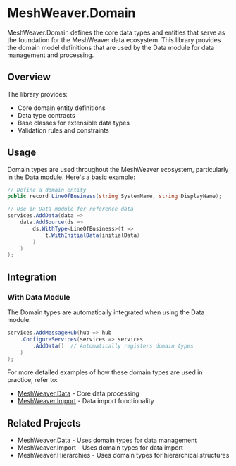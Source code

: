 # MeshWeaver.Domain

MeshWeaver.Domain defines the core data types and entities that serve as the foundation for the MeshWeaver data ecosystem. This library provides the domain model definitions that are used by the Data module for data management and processing.

## Overview

The library provides:
- Core domain entity definitions
- Data type contracts
- Base classes for extensible data types
- Validation rules and constraints

## Usage

Domain types are used throughout the MeshWeaver ecosystem, particularly in the Data module. Here's a basic example:

```csharp
// Define a domain entity
public record LineOfBusiness(string SystemName, string DisplayName);

// Use in Data module for reference data
services.AddData(data =>
    data.AddSource(ds =>
        ds.WithType<LineOfBusiness>(t =>
            t.WithInitialData(initialData)
        )
    )
);
```

## Integration

### With Data Module
The Domain types are automatically integrated when using the Data module:

```csharp
services.AddMessageHub(hub => hub
    .ConfigureServices(services => services
        .AddData()  // Automatically registers domain types
    )
);
```

For more detailed examples of how these domain types are used in practice, refer to:
- [MeshWeaver.Data](../MeshWeaver.Data/README.md) - Core data processing
- [MeshWeaver.Import](../MeshWeaver.Import/README.md) - Data import functionality

## Related Projects

- MeshWeaver.Data - Uses domain types for data management
- MeshWeaver.Import - Uses domain types for data import
- MeshWeaver.Hierarchies - Uses domain types for hierarchical structures
